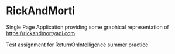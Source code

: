 # RickAndMorti

Single Page Application providing some graphical representation of https://rickandmortyapi.com

Test assignment for ReturnOnIntelligence summer practice